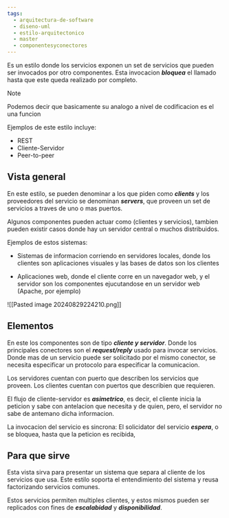 ```yaml
---
tags:
  - arquitectura-de-software
  - diseno-uml
  - estilo-arquitectonico
  - master
  - componentesyconectores
---
```

Es un estilo donde los servicios exponen un set de servicios que pueden ser invocados por otro componentes. Esta invocacion ***bloquea*** el llamado hasta que este queda realizado por completo.

>[!NOTE]
> Podemos decir que basicamente su analogo a nivel de codificacion es el una funcion

Ejemplos de este estilo incluye:
- REST
- Cliente-Servidor
- Peer-to-peer

## Vista general

En este estilo, se pueden denominar a los que piden como ***clients*** y los proveedores del servicio se denominan ***servers***, que proveen un set de servicios a traves de uno o mas puertos. 

Algunos componentes pueden actuar como (clientes y servicios), tambien pueden existir casos donde hay un servidor central o muchos distribuidos. 

Ejemplos de estos sistemas:

- Sistemas de informacion corriendo en servidores locales, donde los clientes son aplicaciones visuales y las bases de datos son los clientes

- Aplicaciones web, donde el cliente corre en un navegador web, y el servidor son los componentes ejucutandose en un servidor web (Apache, por ejemplo)


![[Pasted image 20240829224210.png]]
## Elementos 

En este los componentes son de tipo ***cliente y servidor***. Donde los principales conectores son el ***request/reply*** usado para invocar servicios. Donde mas de un servicio puede ser solicitado por el mismo conector, se necesita especificar un protocolo para especificar la comunicacion.

Los servidores cuentan con puerto que describen los servicios que proveen. Los clientes cuentan con puertos que describien que requieren.

El flujo de cliente-servidor es ***asimetrico***, es decir, el cliente inicia la peticion y sabe con antelacion que necesita y de quien, pero, el servidor no sabe de antemano dicha informacion.

La invocacion del servicio es sincrona: El solicidator del servicio ***espera***, o se bloquea, hasta que la peticion es recibida,

## Para que sirve

Esta vista sirva para presentar un sistema que separa al cliente de los servicios que usa. Este estilo soporta el entendimiento del sistema y reusa factorizando servicios comunes. 

Estos servicios permiten multiples clientes, y estos mismos pueden ser replicados con fines de ***escalabidad*** y ***disponibilidad***.
